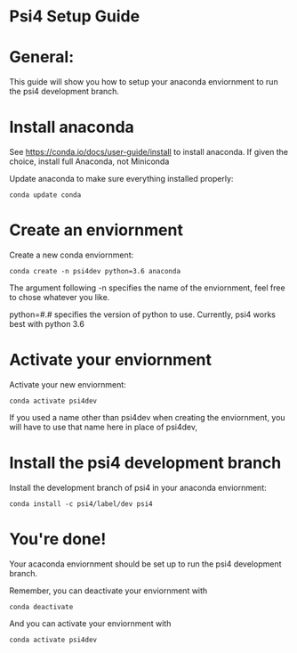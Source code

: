 # Psi4 Setup Guide

# General:
This guide will show you how to setup your anaconda enviornment to run the psi4 development branch.

# Install anaconda

See https://conda.io/docs/user-guide/install to install anaconda. If given the choice, install full Anaconda, not Miniconda

Update anaconda to make sure everything installed properly:

```
conda update conda
```

# Create an enviornment

Create a new conda enviornment:
```
conda create -n psi4dev python=3.6 anaconda
```

The argument following -n specifies the name of the enviornment, feel free to chose whatever you like.

python=#.# specifies the version of python to use. Currently, psi4 works best with python 3.6

# Activate your enviornment

Activate your new enviornment:
```
conda activate psi4dev
```

If you used a name other than psi4dev when creating the enviornment, you will have to use that name here in place of psi4dev,

# Install the psi4 development branch

Install the development branch of psi4 in your anaconda enviornment:
```
conda install -c psi4/label/dev psi4
```

# You're done!

Your acaconda enviornment should be set up to run the psi4 development branch.

Remember, you can deactivate your enviornment with
```
conda deactivate
```
And you can activate your enviornment with
```
conda activate psi4dev
```
